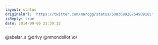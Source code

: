 ```yaml
---
layout: status
originalUrl: 'https://twitter.com/marcgg/status/508368928754909185'
isReply: true
date: 2014-09-06 21:39:32
---
```


@abelar_s @drivy @nmondollot \o/
